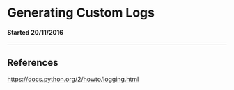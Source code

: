 # Generating Custom Logs

#### Started 20/11/2016

---

## References
https://docs.python.org/2/howto/logging.html



